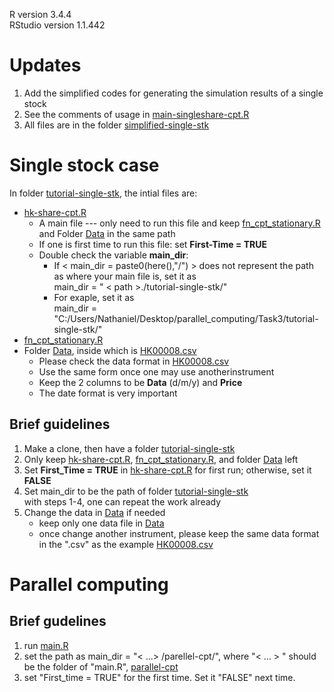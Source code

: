 R version 3.4.4  
RStudio version 1.1.442  

# Updates  
1. Add the simplified codes for generating the simulation results of a single stock
2. See the comments of usage in [main-singleshare-cpt.R][simplified]  
3. All files are in the folder [simplified-single-stk][fodler_simplified]


[simplified]:https://github.com/nathanielwei/stks-simulator/tree/master/simplified-single-stk  
[fodler_simplified]:https://github.com/nathanielwei/stks-simulator/tree/master/simplified-single-stk

# Single stock case
In folder [tutorial-single-stk][single-folder], the intial files are:  
* [hk-share-cpt.R][hk-share-cpt]
  * A main file --- only need to run this file and keep [fn_cpt_stationary.R][cpt-fun] and 
    Folder [Data][data-folder] in the same path
  * If one is first time to run this file: set **First-Time = TRUE**
  * Double check the variable **main_dir**:
    * If < main_dir = paste0(here(),"/") > does not represent the path as where your main file is, set it as    
      main_dir = " < path >./tutorial-single-stk/"
    * For exaple, set it as  
      main_dir = "C:/Users/Nathaniel/Desktop/parallel_computing/Task3/tutorial-single-stk/"      
* [fn_cpt_stationary.R][cpt-fun]
* Folder [Data][data-folder], inside which is [HK00008.csv][data-file]
   * Please check the data format in [HK00008.csv][data-file]
   * Use the same form once one may use anotherinstrument
   * Keep the 2 columns to be **Data** (d/m/y) and **Price**
   * The date format is very important

##  Brief guidelines
1. Make a clone, then have a folder [tutorial-single-stk][single-folder]
2. Only keep [hk-share-cpt.R][hk-share-cpt], [fn_cpt_stationary.R][cpt-fun], and folder [Data][data-folder] left
3. Set **First_Time = TRUE** in [hk-share-cpt.R][hk-share-cpt] for first run; otherwise, set it **FALSE**
4. Set main_dir to be the path of folder [tutorial-single-stk][single-folder]  
   with steps 1-4, one can repeat the work already
5. Change the data in [Data][data-folder] if needed
   * keep only one data file in [Data][data-folder]
   * once change another instrument, please keep the same data format in the ".csv" as the example [HK00008.csv][data-file]

# Parallel computing
## Brief gudelines
1. run [main.R][para-cpt-main]
2. set the path as main_dir = "< ...> /parellel-cpt/", where "< ... > " should be the folder of "main.R", [parallel-cpt][parallel-cpt-folder]
3. set "First_time = TRUE" for the first time. Set it "FALSE" next time.


[single-folder]: https://github.com/nathanielwei/stks-simulator/tree/master/tutorial-single-stk
[hk-share-cpt]: https://github.com/nathanielwei/stks-simulator/blob/master/tutorial-single-stk/hk-share-cpt.R
[cpt-fun]: https://github.com/nathanielwei/stks-simulator/blob/master/tutorial-single-stk/fn_cpt_stationary.R
[data-folder]: https://github.com/nathanielwei/stks-simulator/tree/master/tutorial-single-stk/Data
[data-file]: https://github.com/nathanielwei/stks-simulator/blob/master/tutorial-single-stk/Data/HK00008.csv
[para-cpt-main]: https://github.com/nathanielwei/stks-simulator/blob/master/parallel-cpt/main.R
[parallel-cpt-folder]:https://github.com/nathanielwei/stks-simulator/tree/master/parallel-cpt
